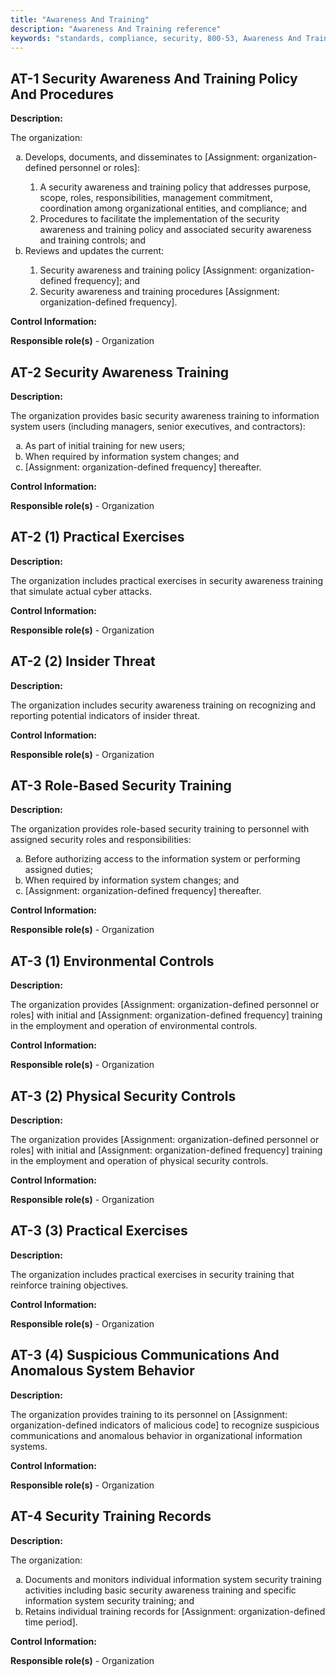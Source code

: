 ```yaml
---
title: "Awareness And Training"
description: "Awareness And Training reference"
keywords: "standards, compliance, security, 800-53, Awareness And Training"
---
```


## AT-1 Security Awareness And Training Policy And Procedures

**Description:**

The organization:
<ol type="a">
<li>Develops, documents, and disseminates to [Assignment: organization-defined personnel or roles]:</li>

<ol type="1">
<li>A security awareness and training policy that addresses purpose, scope, roles, responsibilities, management commitment, coordination among organizational entities, and compliance; and</li>    
<li>Procedures to facilitate the implementation of the security awareness and training policy and associated security awareness and training controls; and</li>    
</ol>
<li>Reviews and updates the current:</li>

<ol type="1">
<li>Security awareness and training policy [Assignment: organization-defined frequency]; and</li>    
<li>Security awareness and training procedures [Assignment: organization-defined frequency].</li>    
</ol>
</ol>

**Control Information:**


**Responsible role(s)** - Organization
## AT-2 Security Awareness Training

**Description:**

The organization provides basic security awareness training to information system users (including managers, senior executives, and contractors):
<ol type="a">
<li>As part of initial training for new users;</li>
<li>When required by information system changes; and</li>
<li>[Assignment: organization-defined frequency] thereafter.</li>
</ol>

**Control Information:**


**Responsible role(s)** - Organization
## AT-2 (1) Practical Exercises

**Description:**

The organization includes practical exercises in security awareness training that simulate actual cyber attacks.
<ol type="a">
</ol>

**Control Information:**


**Responsible role(s)** - Organization
## AT-2 (2) Insider Threat

**Description:**

The organization includes security awareness training on recognizing and reporting potential indicators of insider threat.
<ol type="a">
</ol>

**Control Information:**


**Responsible role(s)** - Organization
## AT-3 Role-Based Security Training

**Description:**

The organization provides role-based security training to personnel with assigned security roles and responsibilities:
<ol type="a">
<li>Before authorizing access to the information system or performing assigned duties;</li>
<li>When required by information system changes; and</li>
<li>[Assignment: organization-defined frequency] thereafter.</li>
</ol>

**Control Information:**


**Responsible role(s)** - Organization
## AT-3 (1) Environmental Controls

**Description:**

The organization provides [Assignment: organization-defined personnel or roles] with initial and [Assignment: organization-defined frequency] training in the employment and operation of environmental controls.
<ol type="a">
</ol>

**Control Information:**


**Responsible role(s)** - Organization
## AT-3 (2) Physical Security Controls

**Description:**

The organization provides [Assignment: organization-defined personnel or roles] with initial and [Assignment: organization-defined frequency] training in the employment and operation of physical security controls.
<ol type="a">
</ol>

**Control Information:**


**Responsible role(s)** - Organization
## AT-3 (3) Practical Exercises

**Description:**

The organization includes practical exercises in security training that reinforce training objectives.
<ol type="a">
</ol>

**Control Information:**


**Responsible role(s)** - Organization
## AT-3 (4) Suspicious Communications And Anomalous System Behavior

**Description:**

The organization provides training to its personnel on [Assignment: organization-defined indicators of malicious code] to recognize suspicious communications and anomalous behavior in organizational information systems.
<ol type="a">
</ol>

**Control Information:**


**Responsible role(s)** - Organization
## AT-4 Security Training Records

**Description:**

The organization:
<ol type="a">
<li>Documents and monitors individual information system security training activities including basic security awareness training and specific information system security training; and</li>
<li>Retains individual training records for [Assignment: organization-defined time period].</li>
</ol>

**Control Information:**


**Responsible role(s)** - Organization
